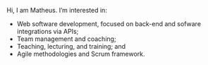 Hi, I am Matheus.
I’m interested in:
- Web software development, focused on back-end and sofware integrations via APIs;
- Team management and coaching;
- Teaching, lecturing, and training; and
- Agile methodologies and Scrum framework.

<!---
mlcalache/mlcalache is a ✨ special ✨ repository because its `README.md` (this file) appears on your GitHub profile.
You can click the Preview link to take a look at your changes.
--->
